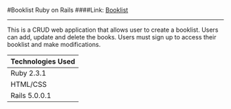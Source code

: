 
#Booklist Ruby on Rails
####Link: [Booklist](https://rubybooklist.herokuapp.com/)
***

This is a CRUD web application that allows user to create a booklist. Users can add, update and delete the books. Users must sign up to access their booklist and make modifications.



|Technologies Used   |
| -------------------- |
| Ruby 2.3.1   		  	|
| HTML/CSS             |
| Rails 5.0.0.1					|